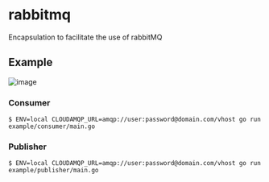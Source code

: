 # rabbitmq

Encapsulation to facilitate the use of rabbitMQ

## Example

![image](https://user-images.githubusercontent.com/1699113/58917742-f82c2000-86fd-11e9-80ef-e5e2c1178f28.png)

### Consumer

`$ ENV=local CLOUDAMQP_URL=amqp://user:password@domain.com/vhost go run example/consumer/main.go`

### Publisher

`$ ENV=local CLOUDAMQP_URL=amqp://user:password@domain.com/vhost go run example/publisher/main.go`
